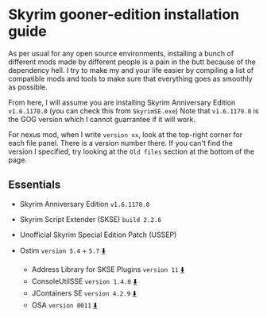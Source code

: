 # Skyrim gooner-edition installation guide
As per usual for any open source environments, installing a bunch of different mods made by different people is a pain in the butt because of the dependency hell.
I try to make my and your life easier by compiling a list of compatible mods and tools to make sure that everything goes as smoothly as possible.

From here, I will assume you are installing Skyrim Anniversary Edition `v1.6.1170.0` (you can check this from `SkyrimSE.exe`) Note that `v1.6.1179.0` is the GOG version which I cannot guarrantee if it will work.

For nexus mod, when I write `version xx`, look at the top-right corner for each file panel. There is a version number there. If you can't find the version I specified, try looking at the `Old files` section at the bottom of the page.

## Essentials
- Skyrim Anniversary Edition `v1.6.1170.0`
- Skyrim Script Extender (SKSE) `build 2.2.6`
- Unofficial Skyrim Special Edition Patch (USSEP)

- Ostim `version 5.4` + `5.7` [⬇️](https://www.nexusmods.com/skyrimspecialedition/mods/40725?tab=files)
  - Address Library for SKSE Plugins `version 11` [⬇️](https://www.nexusmods.com/skyrimspecialedition/mods/32444?tab=files)
  - ConsoleUtilSSE `version 1.4.0` [⬇️](https://www.nexusmods.com/skyrimspecialedition/mods/24858?tab=files)
  - JContainers SE `version 4.2.9` [⬇️](https://www.nexusmods.com/skyrimspecialedition/mods/16495?tab=files)
  - OSA `version 0011` [⬇️](https://www.nexusmods.com/skyrimspecialedition/mods/17217?tab=files)
